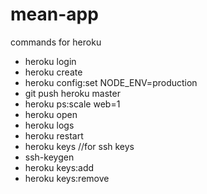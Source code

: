 # mean-app

commands for heroku

- heroku login
- heroku create
- heroku config:set NODE_ENV=production
- git push heroku master
- heroku ps:scale web=1
- heroku open
- heroku logs
- heroku restart
- heroku keys  //for ssh keys
- ssh-keygen
- heroku keys:add
- heroku keys:remove